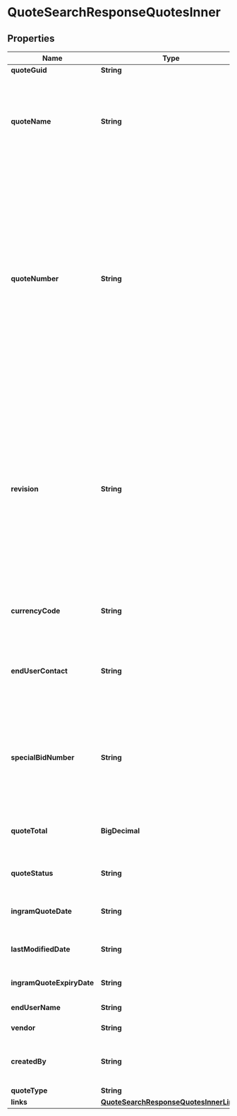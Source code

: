 

# QuoteSearchResponseQuotesInner


## Properties

| Name | Type | Description | Notes |
|------------ | ------------- | ------------- | -------------|
|**quoteGuid** | **String** |  |  [optional] |
|**quoteName** | **String** | Quote Name given to quote by sales team or system generated.  Generally used as a reference to identify the quote. |  [optional] |
|**quoteNumber** | **String** | Unique identifier generated by Ingram Micros CRM specific to each quote.  When applying a filter to the quoteNumber and including a partial quote number in the filter, all quotes containing any information included in the filter can be retrieved as a subset of all available customer quotes. |  [optional] |
|**revision** | **String** | When a quote has been revised and updated, the quote number remains the same throughout the lifecycle of the quote, however, a Revision number is updated for each revision of the quote.  The revision numbers is associated with the Unique Quote Number. |  [optional] |
|**currencyCode** | **String** | The country-specific three digit ISO 4217 currency code for the order. |  [optional] |
|**endUserContact** | **String** | End User Name is the end customer name that is associated with a quote in Ingram Micros CRM. |  [optional] |
|**specialBidNumber** | **String** | Special Pricing Bid Number, also refers to as Dart Number relates to a unique pricing deal associated with a vendor for the quote. |  [optional] |
|**quoteTotal** | **BigDecimal** | Total amount of quoted price for all products in the quote. |  [optional] |
|**quoteStatus** | **String** | This refers to the primary status of the quote. |  [optional] |
|**ingramQuoteDate** | **String** | Date the Quote was initially Created. |  [optional] |
|**lastModifiedDate** | **String** | Date the Quote was last updated or modified. |  [optional] |
|**ingramQuoteExpiryDate** | **String** | Date when the Quote Expires. |  [optional] |
|**endUserName** | **String** | End User Name |  [optional] |
|**vendor** | **String** | Name of the vendor. |  [optional] |
|**createdBy** | **String** | Name of the end user/customer who created a quote. |  [optional] |
|**quoteType** | **String** | Type of quote |  [optional] |
|**links** | [**QuoteSearchResponseQuotesInnerLinks**](QuoteSearchResponseQuotesInnerLinks.md) |  |  [optional] |



